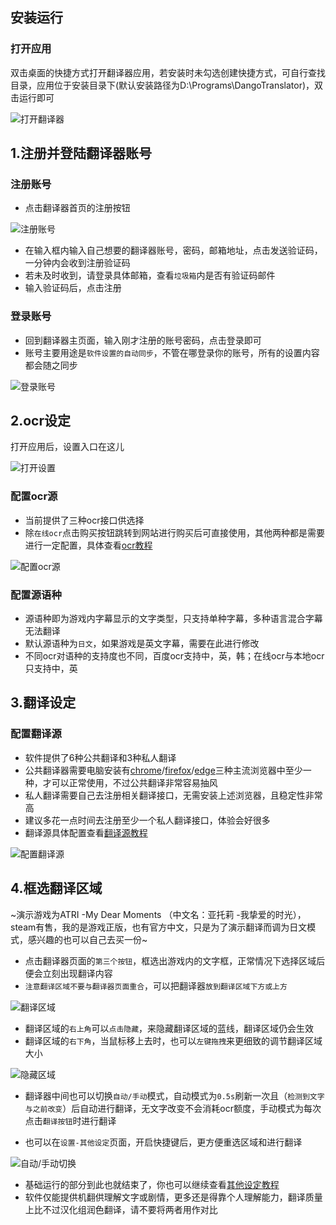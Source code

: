 ## 安装运行
### 打开应用
双击桌面的快捷方式打开翻译器应用，若安装时未勾选创建快捷方式，可自行查找目录，应用位于安装目录下(默认安装路径为D:\Programs\DangoTranslator)，双击运行即可

![打开翻译器](../assets/img/101.webp ':size=50%')

## 1.注册并登陆翻译器账号

### 注册账号
- 点击翻译器首页的注册按钮

![注册账号](../assets/img/103.webp ':size=50%')

- 在输入框内输入自己想要的翻译器账号，密码，邮箱地址，点击发送验证码，一分钟内会收到注册验证码
- 若未及时收到，请登录具体邮箱，查看`垃圾箱`内是否有验证码邮件
- 输入验证码后，点击注册

### 登录账号
- 回到翻译器主页面，输入刚才注册的账号密码，点击登录即可
- 账号主要用途是`软件设置的自动同步`，不管在哪登录你的账号，所有的设置内容都会随之同步

![登录账号](../assets/img/102.webp ':size=50%')

## 2.ocr设定
打开应用后，设置入口在这儿

![打开设置](../assets/img/104.webp ':size=50%')

### 配置ocr源
- 当前提供了三种ocr接口供选择
- 除`在线ocr`点击购买按钮跳转到网站进行购买后可直接使用，其他两种都是需要进行一定配置，具体查看[ocr教程](/4.0/basic/ocr)

![配置ocr源](../assets/img/105.webp ':size=50%')

### 配置源语种
- 源语种即为游戏内字幕显示的文字类型，只支持单种字幕，多种语言混合字幕无法翻译
- 默认源语种为`日文`，如果游戏是英文字幕，需要在此进行修改
- 不同ocr对语种的支持度也不同，百度ocr支持中，英，韩；在线ocr与本地ocr只支持中，英

## 3.翻译设定
### 配置翻译源
- 软件提供了6种公共翻译和3种私人翻译
- 公共翻译器需要电脑安装有[chrome](https://www.google.cn/chrome/index.html)/[firefox](https://www.mozilla.org/zh-CN/firefox/)/[edge](https://www.microsoft.com/zh-cn/edge)三种主流浏览器中至少一种，才可以正常使用，不过公共翻译非常容易抽风
- 私人翻译需要自己去注册相关翻译接口，无需安装上述浏览器，且稳定性非常高
- 建议多花一点时间去注册至少一个私人翻译接口，体验会好很多
- 翻译源具体配置查看[翻译源教程](/4.0/basic/translate)

![配置翻译源](../assets/img/106.webp ':size=50%')

## 4.框选翻译区域
~演示游戏为ATRI -My Dear Moments （中文名：亚托莉 -我挚爱的时光），steam有售，我的是游戏正版，也有官方中文，只是为了演示翻译而调为日文模式，感兴趣的也可以自己去买一份~
- 点击翻译器页面的`第三个按钮`，框选出游戏内的文字框，正常情况下选择区域后便会立刻出现翻译内容
- `注意翻译区域不要与翻译器页面重合`，可以把翻译器`放到翻译区域下方或上方`

![翻译区域](../assets/img/43.webp ':size=50%')

- 翻译区域的`右上角`可以`点击隐藏`，来隐藏翻译区域的蓝线，翻译区域仍会生效
- 翻译区域的`右下角`，当鼠标移上去时，也可以`左键拖拽`来更细致的调节翻译区域大小

![隐藏区域](../assets/img/44.webp ':size=50%')

- 翻译器中间也可以切换`自动/手动`模式，自动模式为`0.5s`刷新一次且（`检测到文字与之前改变`）后自动进行翻译，无文字改变不会消耗ocr额度，手动模式为每次点击`翻译按钮`时进行翻译

- 也可以在`设置-其他设定`页面，开启快捷键后，更方便重选区域和进行翻译

![自动/手动切换](../assets/img/45.webp ':size=50%')

- 基础运行的部分到此也就结束了，你也可以继续查看[其他设定教程](/4.0/basic/else)
- 软件仅能提供机翻供理解文字或剧情，更多还是得靠个人理解能力，翻译质量上比不过汉化组润色翻译，请不要将两者用作对比